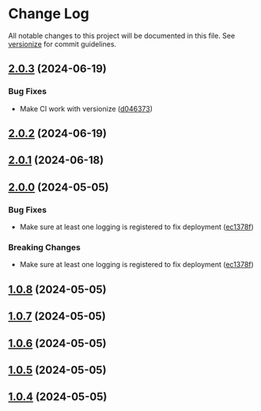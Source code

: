 # Change Log

All notable changes to this project will be documented in this file. See [versionize](https://github.com/versionize/versionize) for commit guidelines.

<a name="2.0.3"></a>
## [2.0.3](https://www.github.com/timohermans/budget/releases/tag/v2.0.3) (2024-06-19)

### Bug Fixes

* Make CI work with versionize ([d046373](https://www.github.com/timohermans/budget/commit/d046373bd20c1fad669670781a7cc1163771275c))

<a name="2.0.2"></a>
## [2.0.2](https://www.github.com/timohermans/budget/releases/tag/v2.0.2) (2024-06-19)

<a name="2.0.1"></a>
## [2.0.1](https://itsyou0o@dev.azure.com/itsyou0o/Budget/_git/Budget?version=GTv2.0.1) (2024-06-18)

<a name="2.0.0"></a>
## [2.0.0](https://itsyou0o@dev.azure.com/itsyou0o/Budget/_git/Budget/releases/tag/v2.0.0) (2024-05-05)

### Bug Fixes

* Make sure at least one logging is registered to fix deployment ([ec1378f](https://itsyou0o@dev.azure.com/itsyou0o/Budget/_git/Budget/commit/ec1378f57fd6b5f067faa41adf00a4a18b988b85))

### Breaking Changes

* Make sure at least one logging is registered to fix deployment ([ec1378f](https://itsyou0o@dev.azure.com/itsyou0o/Budget/_git/Budget/commit/ec1378f57fd6b5f067faa41adf00a4a18b988b85))

<a name="1.0.8"></a>
## [1.0.8](https://itsyou0o@dev.azure.com/itsyou0o/Budget/_git/Budget/releases/tag/v1.0.8) (2024-05-05)

<a name="1.0.7"></a>
## [1.0.7](https://itsyou0o@dev.azure.com/itsyou0o/Budget/_git/Budget/releases/tag/v1.0.7) (2024-05-05)

<a name="1.0.6"></a>
## [1.0.6](https://itsyou0o@dev.azure.com/itsyou0o/Budget/_git/Budget/releases/tag/v1.0.6) (2024-05-05)

<a name="1.0.5"></a>
## [1.0.5](https://itsyou0o@dev.azure.com/itsyou0o/Budget/_git/Budget/releases/tag/v1.0.5) (2024-05-05)

<a name="1.0.4"></a>
## [1.0.4](https://itsyou0o@dev.azure.com/itsyou0o/Budget/_git/Budget/releases/tag/v1.0.4) (2024-05-05)

